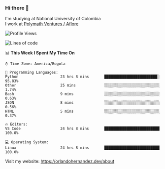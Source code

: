 ### Hi there 👋


<!--**AR4Z/AR4Z** is a ✨ _special_ ✨ repository because its `README.md` (this file) appears on your GitHub profile.

Here are some ideas to get you started:-->
I'm studying at National University of Colombia
<br>
I work at <a href="https://www.aflore.co/">Polymath Ventures / Aflore</a>
<br>

<!--START_SECTION:waka-->
![Profile Views](http://img.shields.io/badge/Profile%20Views-5-blue)

![Lines of code](https://img.shields.io/badge/From%20Hello%20World%20I%27ve%20Written-3.3%20million%20lines%20of%20code-blue)

📊 **This Week I Spent My Time On** 

```text
⌚︎ Time Zone: America/Bogota

💬 Programming Languages: 
Python                   23 hrs 8 mins       ████████████████████████░   95.83% 
Other                    25 mins             ░░░░░░░░░░░░░░░░░░░░░░░░░   1.74% 
Bash                     9 mins              ░░░░░░░░░░░░░░░░░░░░░░░░░   0.63% 
JSON                     8 mins              ░░░░░░░░░░░░░░░░░░░░░░░░░   0.56% 
HTML                     5 mins              ░░░░░░░░░░░░░░░░░░░░░░░░░   0.37%

🔥 Editors: 
VS Code                  24 hrs 8 mins       █████████████████████████   100.0%

💻 Operating System: 
Linux                    24 hrs 8 mins       █████████████████████████   100.0%

```


<!--END_SECTION:waka-->


Visit my website: https://orlandohernandez.dev/about

